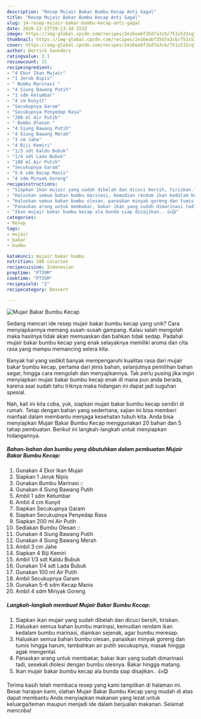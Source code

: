 ```yaml
---
description: "Resep Mujair Bakar Bumbu Kecap Anti Gagal"
title: "Resep Mujair Bakar Bumbu Kecap Anti Gagal"
slug: 14-resep-mujair-bakar-bumbu-kecap-anti-gagal
date: 2020-12-22T19:13:34.153Z
image: https://img-global.cpcdn.com/recipes/2e16eabf35d7a3cb/751x532cq70/mujair-bakar-bumbu-kecap-foto-resep-utama.jpg
thumbnail: https://img-global.cpcdn.com/recipes/2e16eabf35d7a3cb/751x532cq70/mujair-bakar-bumbu-kecap-foto-resep-utama.jpg
cover: https://img-global.cpcdn.com/recipes/2e16eabf35d7a3cb/751x532cq70/mujair-bakar-bumbu-kecap-foto-resep-utama.jpg
author: Derrick Saunders
ratingvalue: 3.1
reviewcount: 15
recipeingredient:
- "4 Ekor Ikan Mujair"
- "1 Jeruk Nipis"
- " Bumbu Marinasi "
- "4 Siung Bawang Putih"
- "1 sdm Ketumbar"
- "4 cm Kunyit"
- "Secukupnya Garam"
- "Secukupnya Penyedap Rasa"
- "200 ml Air Putih"
- " Bumbu Olesan "
- "4 Siung Bawang Putih"
- "4 Siung Bawang Merah"
- "3 cm Jahe"
- "4 Biji Kemiri"
- "1/3 sdt Kaldu Bubuk"
- "1/4 sdt Lada Bubuk"
- "100 ml Air Putih"
- "Secukupnya Garam"
- "5-6 sdm Kecap Manis"
- "4 sdm Minyak Goreng"
recipeinstructions:
- "Siapkan ikan mujair yang sudah dibelah dan dicuci bersih, tiriskan."
- "Haluskan semua bahan bumbu marinasi, kemudian rendam ikan kedalam bumbu marinasi, diamkan sejenak, agar bumbu meresap."
- "Haluskan semua bahan bumbu olesan, panaskan minyak goreng dan tumis hingga harum, tambahkan air putih secukupnya, masak hingga agak mengental."
- "Panaskan arang untuk membakar, bakar ikan yang sudah dimarinasi tadi, sesekali diolesi dengan bumbu olesnya. Bakar hingga matang."
- "Ikan mujair bakar bumbu kecap ala bunda siap disajikan.. 👍😋"
categories:
- Resep
tags:
- mujair
- bakar
- bumbu

katakunci: mujair bakar bumbu 
nutrition: 189 calories
recipecuisine: Indonesian
preptime: "PT39M"
cooktime: "PT35M"
recipeyield: "2"
recipecategory: Dessert

---
```



![Mujair Bakar Bumbu Kecap](https://img-global.cpcdn.com/recipes/2e16eabf35d7a3cb/751x532cq70/mujair-bakar-bumbu-kecap-foto-resep-utama.jpg)

Sedang mencari ide resep mujair bakar bumbu kecap yang unik? Cara menyiapkannya memang susah-susah gampang. Kalau salah mengolah maka hasilnya tidak akan memuaskan dan bahkan tidak sedap. Padahal mujair bakar bumbu kecap yang enak selayaknya memiliki aroma dan cita rasa yang mampu memancing selera kita.

Banyak hal yang sedikit banyak mempengaruhi kualitas rasa dari mujair bakar bumbu kecap, pertama dari jenis bahan, selanjutnya pemilihan bahan segar, hingga cara mengolah dan menyajikannya. Tak perlu pusing jika ingin menyiapkan mujair bakar bumbu kecap enak di mana pun anda berada, karena asal sudah tahu triknya maka hidangan ini dapat jadi suguhan spesial.




Nah, kali ini kita coba, yuk, siapkan mujair bakar bumbu kecap sendiri di rumah. Tetap dengan bahan yang sederhana, sajian ini bisa memberi manfaat dalam membantu menjaga kesehatan tubuh kita. Anda bisa menyiapkan Mujair Bakar Bumbu Kecap menggunakan 20 bahan dan 5 tahap pembuatan. Berikut ini langkah-langkah untuk menyiapkan hidangannya.

<!--inarticleads1-->

##### Bahan-bahan dan bumbu yang dibutuhkan dalam pembuatan Mujair Bakar Bumbu Kecap:

1. Gunakan 4 Ekor Ikan Mujair
1. Siapkan 1 Jeruk Nipis
1. Gunakan  Bumbu Marinasi ::
1. Gunakan 4 Siung Bawang Putih
1. Ambil 1 sdm Ketumbar
1. Ambil 4 cm Kunyit
1. Siapkan Secukupnya Garam
1. Siapkan Secukupnya Penyedap Rasa
1. Siapkan 200 ml Air Putih
1. Sediakan  Bumbu Olesan ::
1. Gunakan 4 Siung Bawang Putih
1. Gunakan 4 Siung Bawang Merah
1. Ambil 3 cm Jahe
1. Siapkan 4 Biji Kemiri
1. Ambil 1/3 sdt Kaldu Bubuk
1. Gunakan 1/4 sdt Lada Bubuk
1. Gunakan 100 ml Air Putih
1. Ambil Secukupnya Garam
1. Gunakan 5-6 sdm Kecap Manis
1. Ambil 4 sdm Minyak Goreng




<!--inarticleads2-->

##### Langkah-langkah membuat Mujair Bakar Bumbu Kecap:

1. Siapkan ikan mujair yang sudah dibelah dan dicuci bersih, tiriskan.
1. Haluskan semua bahan bumbu marinasi, kemudian rendam ikan kedalam bumbu marinasi, diamkan sejenak, agar bumbu meresap.
1. Haluskan semua bahan bumbu olesan, panaskan minyak goreng dan tumis hingga harum, tambahkan air putih secukupnya, masak hingga agak mengental.
1. Panaskan arang untuk membakar, bakar ikan yang sudah dimarinasi tadi, sesekali diolesi dengan bumbu olesnya. Bakar hingga matang.
1. Ikan mujair bakar bumbu kecap ala bunda siap disajikan.. 👍😋




Terima kasih telah membaca resep yang kami tampilkan di halaman ini. Besar harapan kami, olahan Mujair Bakar Bumbu Kecap yang mudah di atas dapat membantu Anda menyiapkan makanan yang lezat untuk keluarga/teman maupun menjadi ide dalam berjualan makanan. Selamat mencoba!
